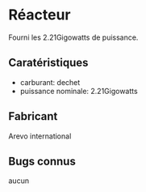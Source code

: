 # Réacteur

Fourni les 2.21Gigowatts de puissance.

## Caratéristiques

- carburant: dechet
- puissance nominale: 2.21Gigowatts

## Fabricant

Arevo international

## Bugs connus

aucun
